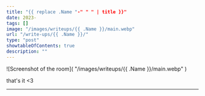 ```yaml
---
title: "{{ replace .Name "-" " " | title }}"
date: 2023-
tags: []
image: "/images/writeups/{{ .Name }}/main.webp"
url: "/write-ups/{{ .Name }}/"
type: "post"
showtableOfContents: true
description: ""
---
```


![Screenshot of the room]( "/images/writeups/{{ .Name }}/main.webp" )

that's it <3

---

  
